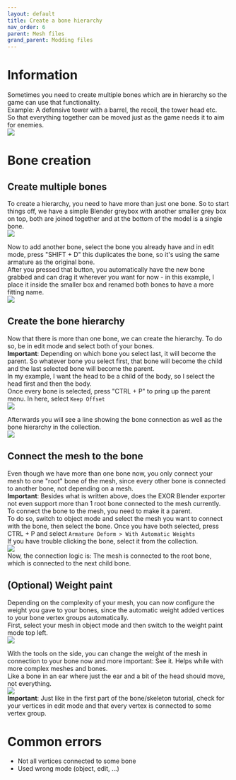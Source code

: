 ```yaml
---
layout: default
title: Create a bone hierarchy
nav_order: 6
parent: Mesh files
grand_parent: Modding files
---
```


# Information
Sometimes you need to create multiple bones which are in hierarchy so the game can use that functionality.  
Example: A defensive tower with a barrel, the recoil, the tower head etc.   
So that everything together can be moved just as the game needs it to aim for enemies.  
![](../../../../assets/images/create-a-bone-hierachy.png)  

# Bone creation
## Create multiple bones
To create a hierarchy, you need to have more than just one bone. So to start things off, we have a simple Blender greybox with another smaller grey box on top, both are joined together and at the bottom of the model is a single bone.  
![](../../../../assets/images/create-a-bone-hierachy_2.png)  

Now to add another bone, select the bone you already have and in edit mode, press "SHIFT + D" this duplicates the bone, so it's using the same armature as the original bone.  
After you pressed that button, you automatically have the new bone grabbed and can drag it wherever you want for now - in this example, I place it inside the smaller box and renamed both bones to have a more fitting name.  
![](../../../../assets/images/create-a-bone-hierachy_3.png)  

## Create the bone hierarchy
Now that there is more than one bone, we can create the hierarchy. To do so, be in edit mode and select both of your bones.  
**Important**: Depending on which bone you select last, it will become the parent. So whatever bone you select first, that bone will become the child and the last selected bone will become the parent.  
In my example, I want the head to be a child of the body, so I select the head first and then the body.  
Once every bone is selected, press "CTRL + P" to pring up the parent menu. In here, select `Keep Offset`  
![](../../../../assets/images/create-a-bone-hierachy_4.png)  

Afterwards you will see a line showing the bone connection as well as the bone hierarchy in the collection.  
![](../../../../assets/images/create-a-bone-hierachy_5.png)  

## Connect the mesh to the bone
Even though we have more than one bone now, you only connect your mesh to one "root" bone of the mesh, since every other bone is connected to another bone, not depending on a mesh.  
**Important**: Besides what is written above, does the EXOR Blender exporter not even support more than 1 root bone connected to the mesh currently.  
To connect the bone to the mesh, you need to make it a parent.  
To do so, switch to object mode and select the mesh you want to connect with the bone, then select the bone. Once you have both selected, press CTRL + P and select `Armature Deform > With Automatic Weights`  
If you have trouble clicking the bone, select it from the collection.  
![](../../../../assets/images/create-a-bone-hierachy_6.png)  
Now, the connection logic is: The mesh is connected to the root bone, which is connected to the next child bone.  

## (Optional) Weight paint
Depending on the complexity of your mesh, you can now configure the weight you gave to your bones, since the automatic weight added vertices to your bone vertex groups automatically.  
First, select your mesh in object mode and then switch to the weight paint mode top left.  
![](../../../../assets/images/create-a-bone-hierachy_7.png)  

With the tools on the side, you can change the weight of the mesh in connection to your bone now and more important: See it. Helps while with more complex meshes and bones.  
Like a bone in an ear where just the ear and a bit of the head should move, not everything.  
![](../../../../assets/images/create-a-bone-hierachy_8.png)  
**Important**: Just like in the first part of the bone/skeleton tutorial, check for your vertices in edit mode and that every vertex is connected to some vertex group.  

# Common errors  
- Not all vertices connected to some bone  
- Used wrong mode (object, edit, ...) 